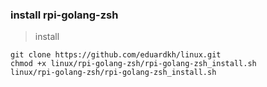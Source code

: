 ### install rpi-golang-zsh

> install

```
git clone https://github.com/eduardkh/linux.git
chmod +x linux/rpi-golang-zsh/rpi-golang-zsh_install.sh
linux/rpi-golang-zsh/rpi-golang-zsh_install.sh
```